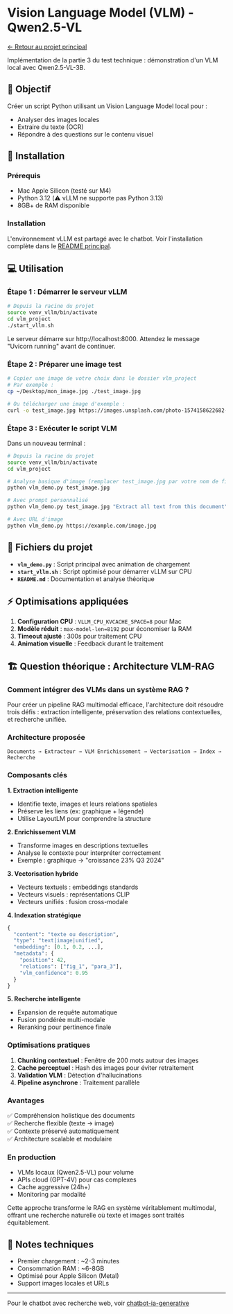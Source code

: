 # Vision Language Model (VLM) - Qwen2.5-VL

[← Retour au projet principal](../README.md)

Implémentation de la partie 3 du test technique : démonstration d'un VLM local avec Qwen2.5-VL-3B.

## 🎯 Objectif

Créer un script Python utilisant un Vision Language Model local pour :
- Analyser des images locales
- Extraire du texte (OCR)
- Répondre à des questions sur le contenu visuel

## 🚀 Installation

### Prérequis
- Mac Apple Silicon (testé sur M4)
- Python 3.12 (⚠️ vLLM ne supporte pas Python 3.13)
- 8GB+ de RAM disponible

### Installation

L'environnement vLLM est partagé avec le chatbot. Voir l'installation complète dans le [README principal](../README.md).

## 💻 Utilisation

### Étape 1 : Démarrer le serveur vLLM

```bash
# Depuis la racine du projet
source venv_vllm/bin/activate
cd vlm_project
./start_vllm.sh
```

Le serveur démarre sur http://localhost:8000. Attendez le message "Uvicorn running" avant de continuer.

### Étape 2 : Préparer une image test

```bash
# Copier une image de votre choix dans le dossier vlm_project
# Par exemple :
cp ~/Desktop/mon_image.jpg ./test_image.jpg

# Ou télécharger une image d'exemple :
curl -o test_image.jpg https://images.unsplash.com/photo-1574158622682-e40e69881006
```

### Étape 3 : Exécuter le script VLM

Dans un nouveau terminal :

```bash
# Depuis la racine du projet
source venv_vllm/bin/activate
cd vlm_project

# Analyse basique d'image (remplacer test_image.jpg par votre nom de fichier)
python vlm_demo.py test_image.jpg

# Avec prompt personnalisé
python vlm_demo.py test_image.jpg "Extract all text from this document"

# Avec URL d'image
python vlm_demo.py https://example.com/image.jpg
```

## 📁 Fichiers du projet

- **`vlm_demo.py`** : Script principal avec animation de chargement
- **`start_vllm.sh`** : Script optimisé pour démarrer vLLM sur CPU
- **`README.md`** : Documentation et analyse théorique

## ⚡ Optimisations appliquées

1. **Configuration CPU** : `VLLM_CPU_KVCACHE_SPACE=8` pour Mac
2. **Modèle réduit** : `max-model-len=8192` pour économiser la RAM
3. **Timeout ajusté** : 300s pour traitement CPU
4. **Animation visuelle** : Feedback durant le traitement

## 🏗️ Question théorique : Architecture VLM-RAG

### Comment intégrer des VLMs dans un système RAG ?

Pour créer un pipeline RAG multimodal efficace, l'architecture doit résoudre trois défis : extraction intelligente, préservation des relations contextuelles, et recherche unifiée.

### Architecture proposée

```
Documents → Extracteur → VLM Enrichissement → Vectorisation → Index → Recherche
```

### Composants clés

**1. Extraction intelligente**
- Identifie texte, images et leurs relations spatiales
- Préserve les liens (ex: graphique + légende)
- Utilise LayoutLM pour comprendre la structure

**2. Enrichissement VLM**
- Transforme images en descriptions textuelles
- Analyse le contexte pour interpréter correctement
- Exemple : graphique → "croissance 23% Q3 2024"

**3. Vectorisation hybride**
- Vecteurs textuels : embeddings standards
- Vecteurs visuels : représentations CLIP
- Vecteurs unifiés : fusion cross-modale

**4. Indexation stratégique**
```python
{
  "content": "texte ou description",
  "type": "text|image|unified",
  "embedding": [0.1, 0.2, ...],
  "metadata": {
    "position": 42,
    "relations": ["fig_1", "para_3"],
    "vlm_confidence": 0.95
  }
}
```

**5. Recherche intelligente**
- Expansion de requête automatique
- Fusion pondérée multi-modale
- Reranking pour pertinence finale

### Optimisations pratiques

1. **Chunking contextuel** : Fenêtre de 200 mots autour des images
2. **Cache perceptuel** : Hash des images pour éviter retraitement
3. **Validation VLM** : Détection d'hallucinations
4. **Pipeline asynchrone** : Traitement parallèle

### Avantages

✅ Compréhension holistique des documents  
✅ Recherche flexible (texte → image)  
✅ Contexte préservé automatiquement  
✅ Architecture scalable et modulaire  

### En production

- VLMs locaux (Qwen2.5-VL) pour volume
- APIs cloud (GPT-4V) pour cas complexes
- Cache aggressive (24h+)
- Monitoring par modalité

Cette approche transforme le RAG en système véritablement multimodal, offrant une recherche naturelle où texte et images sont traités équitablement.

## 📝 Notes techniques

- Premier chargement : ~2-3 minutes
- Consommation RAM : ~6-8GB
- Optimisé pour Apple Silicon (Metal)
- Support images locales et URLs

---

Pour le chatbot avec recherche web, voir [chatbot-ia-generative](../chatbot-ia-generative/README.md)
